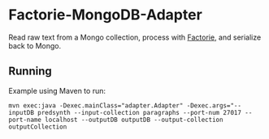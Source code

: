 Factorie-MongoDB-Adapter
========
Read raw text from a Mongo collection, process with [Factorie](https://github.com/factorie/factorie), and serialize back to Mongo.

Running
----
Example using Maven to run:

```
mvn exec:java -Dexec.mainClass="adapter.Adapter" -Dexec.args="--inputDB predsynth --input-collection paragraphs --port-num 27017 --port-name localhost --outputDB outputDB --output-collection outputCollection
```
